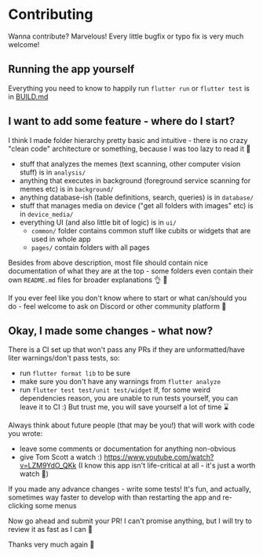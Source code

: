 # Contributing

Wanna contribute? Marvelous! Every little bugfix or typo fix is very much welcome!

## Running the app yourself

Everything you need to know to happily run `flutter run` or `flutter test` is in [BUILD.md](BUILD.md)

## I want to add some feature - where do I start?

I think I made folder hierarchy pretty basic and intuitive - there is no crazy "clean code" architecture or something, because I was too lazy to read it :sparkling_heart:

- stuff that analyzes the memes (text scanning, other computer vision stuff) is in `analysis/`
- anything that executes in background (foreground service scanning for memes etc) is in `background/`
- anything database-ish (table definitions, search, queries) is in `database/`
- stuff that manages media on device ("get all folders with images" etc) is in `device_media/`
- everything UI (and also little bit of logic) is in `ui/`
  - `common/` folder contains common stuff like cubits or widgets that are used in whole app
  - `pages/` contain folders with all pages

Besides from above description, most file should contain nice documentation of what they are at the top - some folders even contain their own `README.md` files for broader explanations :ok_hand: :rocket:

If you ever feel like you don't know where to start or what can/should you do - feel welcome to ask on Discord or other community platform :sparkling_heart:

## Okay, I made some changes - what now?

There is a CI set up that won't pass any PRs if they are unformatted/have liter warnings/don't pass tests, so:
- run `flutter format lib` to be sure
- make sure you don't have any warnings from `flutter analyze`
- run `flutter test test/unit test/widget`
  If, for some weird dependencies reason, you are unable to run tests yourself, you can leave it to CI :) But trust me, you will save yourself a lot of time :hourglass:

Always think about future people (that may be you!) that will work with code you wrote:
- leave some comments or documentation for anything non-obvious
- give Tom Scott a watch :) https://www.youtube.com/watch?v=LZM9YdO_QKk
  (I know this app isn't life-critical at all - it's just a worth watch :sparkling_heart:)

If you made any advance changes - write some tests! It's fun, and actually, sometimes way faster to develop with than restarting the app and re-clicking some menus

Now go ahead and submit your PR! I can't promise anything, but I will try to review it as fast as I can :rocket:

Thanks very much again :smiling_face_with_three_hearts:
